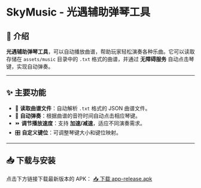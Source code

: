 # SkyMusic - 光遇辅助弹琴工具

## 🎵 介绍
**光遇辅助弹琴工具**，可以自动播放曲谱，帮助玩家轻松演奏各种乐曲。它可以读取存储在 `assets/music` 目录中的 `.txt` 格式的曲谱，并通过 **无障碍服务** 自动点击琴键，实现自动弹奏。

---

## ✨ 主要功能
- 🎼 **读取曲谱文件**：自动解析 `.txt` 格式的 JSON 曲谱文件。
- 🎹 **自动弹奏**：根据曲谱的音符时间自动点击相应琴键。
- ⏩ **调节播放速度**：支持 **加速/减速**，适应不同演奏需求。
- 🎛 **自定义键位**：可调整琴键大小和键位映射。

---

## 📥 下载与安装
点击下方链接下载最新版本的 APK：
[📥 下载 app-release.apk](https://github.com/123empty/SkyMusicV0.1/raw/master/app/release/app-release.apk)